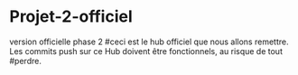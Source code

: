 # Projet-2-officiel
version officielle phase 2
#ceci est le hub officiel que nous allons remettre. Les commits push sur ce Hub doivent être fonctionnels, au risque de tout #perdre.
